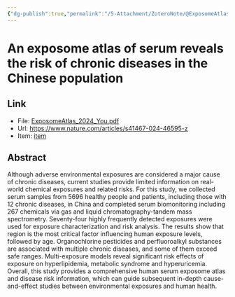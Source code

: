 ```yaml
---
{"dg-publish":true,"permalink":"/5-Attachment/ZoteroNote/@ExposomeAtlas_2024_You/","title":"An exposome atlas of serum reveals the risk of chronic diseases in the Chinese population"}
---
```


# An exposome atlas of serum reveals the risk of chronic diseases in the Chinese population
## Link
- File: [ExposomeAtlas_2024_You.pdf](zotero://open-pdf/library/items/PFGLNQ9Z)
- Url: https://www.nature.com/articles/s41467-024-46595-z
- Item: [item](zotero://select/library/items/QCEJ4AIS)
## Abstract
Although adverse environmental exposures are considered a major cause of chronic diseases, current studies provide limited information on real-world chemical exposures and related risks. For this study, we collected serum samples from 5696 healthy people and patients, including those with 12 chronic diseases, in China and completed serum biomonitoring including 267 chemicals via gas and liquid chromatography-tandem mass spectrometry. Seventy-four highly frequently detected exposures were used for exposure characterization and risk analysis. The results show that region is the most critical factor influencing human exposure levels, followed by age. Organochlorine pesticides and perfluoroalkyl substances are associated with multiple chronic diseases, and some of them exceed safe ranges. Multi-exposure models reveal significant risk effects of exposure on hyperlipidemia, metabolic syndrome and hyperuricemia. Overall, this study provides a comprehensive human serum exposome atlas and disease risk information, which can guide subsequent in-depth cause-and-effect studies between environmental exposures and human health.